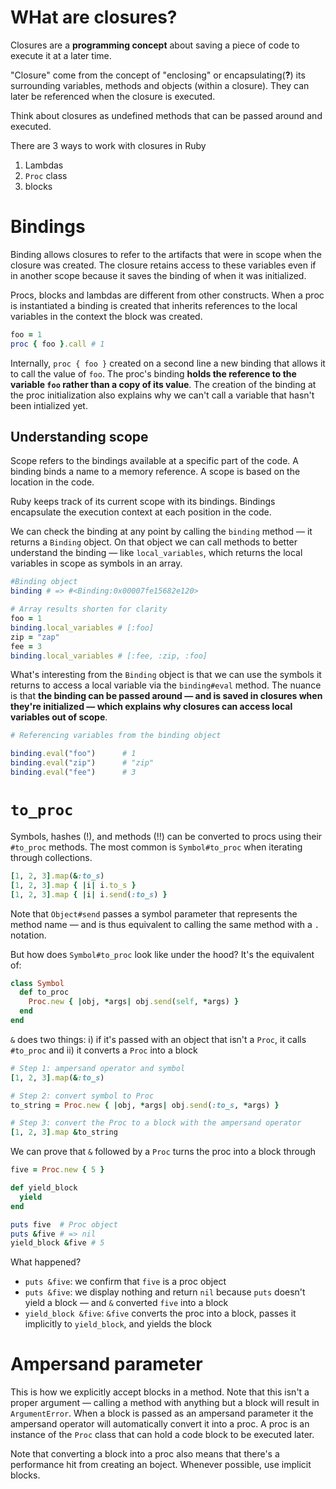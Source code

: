 # WHat are closures?

Closures are a **programming concept** about saving a piece of code to execute it at a later time.

"Closure" come from the concept of "enclosing" or encapsulating(**?**) its surrounding variables, methods and objects (within a closure). They can later be referenced when the closure is executed.

Think about closures as undefined methods that can be passed around and executed.

There are 3 ways to work with closures in Ruby
1. Lambdas
2. `Proc` class
3. blocks

# Bindings

Binding allows closures to refer to the artifacts that were in scope when the closure was created. The closure retains access to these variables even if in another scope because it saves the binding of when it was initialized.

Procs, blocks and lambdas are different from other constructs. When a proc is instantiated a binding is created that inherits references to the local variables in the context the block was created.

```ruby
foo = 1
proc { foo }.call # 1
```
Internally, `proc { foo }` created on a second line a new binding that allows it to call the value of `foo`. The proc's binding **holds the reference to the variable `foo` rather than a copy of its value**. The creation of the binding at the proc initialization also explains why we can't call a variable that hasn't been intialized yet.

## Understanding scope

Scope refers to the bindings available at a specific part of the code. A binding binds a name to a memory reference. A scope is based on the location in the code.

Ruby keeps track of its current scope with its bindings. Bindings encapsulate the execution context at each position in the code.

We can check the binding at any point by calling the `binding` method — it returns a `Binding` object. On that object we can call methods to better understand the binding — like `local_variables`, which returns the local variables in scope as symbols in an array.
```ruby
#Binding object
binding # => #<Binding:0x00007fe15682e120>

# Array results shorten for clarity
foo = 1
binding.local_variables # [:foo]
zip = "zap"
fee = 3
binding.local_variables # [:fee, :zip, :foo]
```

What's interesting from the `Binding` object is that we can use the symbols it returns to access a local variable via the `binding#eval` method. The nuance is that **the binding can be passed around — and is saved in closures when they're initialized — which explains why closures can access local variables out of scope**.
```ruby
# Referencing variables from the binding object

binding.eval("foo")      # 1
binding.eval("zip")      # "zip"
binding.eval("fee")      # 3
```

# `to_proc`

Symbols, hashes (!), and methods (!!) can be converted to procs using their `#to_proc` methods. The most common is `Symbol#to_proc` when iterating through collections.

```ruby
[1, 2, 3].map(&:to_s)
[1, 2, 3].map { |i| i.to_s }
[1, 2, 3].map { |i| i.send(:to_s) }
```
Note that `Object#send` passes a symbol parameter that represents the method name — and is thus equivalent to calling the same method with a `.` notation.

But how does `Symbol#to_proc` look like under the hood? It's the equivalent of:
```ruby
class Symbol
  def to_proc
    Proc.new { |obj, *args| obj.send(self, *args) }
  end
end
```

`&` does two things: i) if it's passed with an object that isn't a `Proc`, it calls `#to_proc` and ii) it converts a `Proc` into a block

```ruby
# Step 1: ampersand operator and symbol
[1, 2, 3].map(&:to_s)

# Step 2: convert symbol to Proc
to_string = Proc.new { |obj, *args| obj.send(:to_s, *args) }

# Step 3: convert the Proc to a block with the ampersand operator
[1, 2, 3].map &to_string
```

We can prove that `&` followed by a `Proc` turns the proc into a block through
```ruby
five = Proc.new { 5 }

def yield_block
  yield
end

puts five  # Proc object
puts &five # => nil
yield_block &five # 5
```

What happened?
- `puts &five`: we confirm that `five` is a proc object
- `puts &five`: we display nothing and return `nil` because `puts` doesn't yield a block — and `&` converted `five` into a block
- `yield_block &five`: `&five` converts the proc into a block, passes it implicitly to `yield_block`, and yields the block

# Ampersand parameter

This is how we explicitly accept blocks in a method. Note that this isn't a proper argument — calling a method with anything but a block will result in `ArgumentError`. When a block is passed as an ampersand parameter it the ampersand operator will automatically convert it into a proc. A proc is an instance of the `Proc` class that can hold a code block to be executed later.

Note that converting a block into a proc also means that there's a performance hit from creating an boject. Whenever possible, use implicit blocks.



